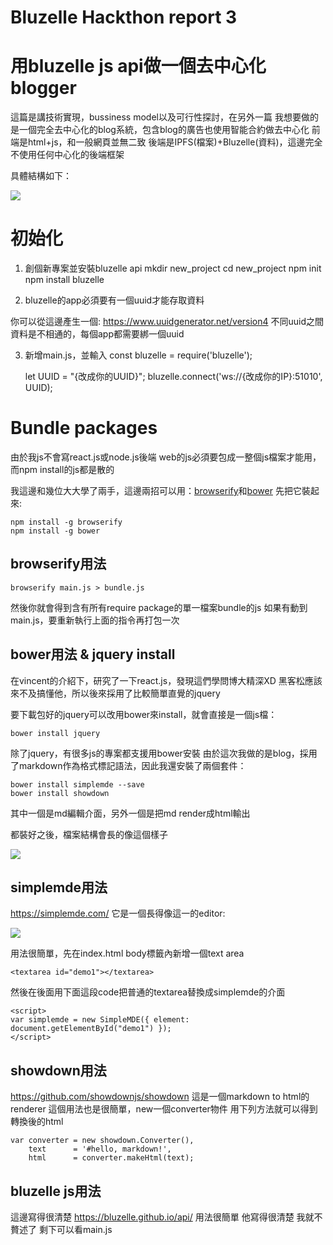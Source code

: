 # Bluzelle Hackthon report 3

# 用bluzelle js api做一個去中心化blogger

這篇是講技術實現，bussiness model以及可行性探討，在另外一篇
我想要做的是一個完全去中心化的blog系統，包含blog的廣告也使用智能合約做去中心化
前端是html+js，和一般網頁並無二致
後端是IPFS(檔案)+Bluzelle(資料)，這邊完全不使用任何中心化的後端框架

具體結構如下：

![](https://d2mxuefqeaa7sj.cloudfront.net/s_0721358924718A09B16679608A78189EBB90342A1866096B32E37B86179EEAA8_1526394938760_file.png)




# 初始化
1. 創個新專案並安裝bluzelle api
    mkdir new_project
    cd new_project
    npm init
    npm install bluzelle


2. bluzelle的app必須要有一個uuid才能存取資料

你可以從這邊產生一個:
https://www.uuidgenerator.net/version4
不同uuid之間資料是不相通的，每個app都需要綁一個uuid


3. 新增main.js，並輸入
    const bluzelle = require('bluzelle');
    
    let UUID = "{改成你的UUID}";
    bluzelle.connect('ws://{改成你的IP}:51010', UUID);


# Bundle packages

由於我js不會寫react.js或node.js後端
web的js必須要包成一整個js檔案才能用，而npm install的js都是散的

我這邊和幾位大大學了兩手，這邊兩招可以用：[browserify](https://www.npmjs.com/package/browserify)和[bower](https://bower.io/)
先把它裝起來:

    npm install -g browserify
    npm install -g bower


## browserify用法
    browserify main.js > bundle.js

然後你就會得到含有所有require package的單一檔案bundle的js
如果有動到main.js，要重新執行上面的指令再打包一次

## bower用法 & jquery install

在vincent的介紹下，研究了一下react.js，發現這們學問博大精深XD
黑客松應該來不及搞懂他，所以後來採用了比較簡單直覺的jquery

要下載包好的jquery可以改用bower來install，就會直接是一個js檔：

    bower install jquery

除了jquery，有很多js的專案都支援用bower安裝
由於這次我做的是blog，採用了markdown作為格式標記語法，因此我還安裝了兩個套件：

    bower install simplemde --save
    bower install showdown 

其中一個是md編輯介面，另外一個是把md render成html輸出

都裝好之後，檔案結構會長的像這個樣子


![](https://d2mxuefqeaa7sj.cloudfront.net/s_0721358924718A09B16679608A78189EBB90342A1866096B32E37B86179EEAA8_1526365391364_file.png)



## simplemde用法

https://simplemde.com/
它是一個長得像這一的editor:

![](https://d2mxuefqeaa7sj.cloudfront.net/s_0721358924718A09B16679608A78189EBB90342A1866096B32E37B86179EEAA8_1526392668618_file.png)


用法很簡單，先在index.html
body標籤內新增一個text area

    <textarea id="demo1"></textarea>

然後在後面用下面這段code把普通的textarea替換成simplemde的介面

    <script>
    var simplemde = new SimpleMDE({ element: document.getElementById("demo1") });
    </script>


## showdown用法

https://github.com/showdownjs/showdown
這是一個markdown to html的renderer
這個用法也是很簡單，new一個converter物件
用下列方法就可以得到轉換後的html

    var converter = new showdown.Converter(),
        text      = '#hello, markdown!',
        html      = converter.makeHtml(text);



## bluzelle js用法

這邊寫得很清楚
https://bluzelle.github.io/api/
用法很簡單 他寫得很清楚 我就不贅述了
剩下可以看main.js


